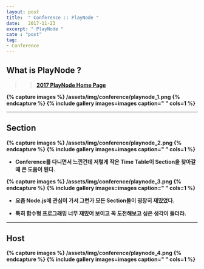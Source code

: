 ```yaml
---
layout: post
title:  " Conference :: PlayNode "
date:   2017-11-23
excerpt: " PlayNode "
cate : "post"
tag:
- Conference
---
```


## What is PlayNode ?

>> <b>[2017 PlayNode Home Page](http://playnode.io/2017/)<b>



{% capture images %}
	/assets/img/conference/playnode_1.png
{% endcapture %}
{% include gallery images=images caption=" " cols=1 %}


---

## Section


{% capture images %}
	/assets/img/conference/playnode_2.png
{% endcapture %}
{% include gallery images=images caption=" " cols=1 %}

* Conference를 다니면서 느낀건데 저렇게 작은 Time Table이 Section을 찾아갈 때 큰 도움이 된다. 

{% capture images %}
	/assets/img/conference/playnode_3.png
{% endcapture %}
{% include gallery images=images caption=" " cols=1 %}

* 요즘 Node.js에 관심이 가서 그런가 모든 Section들이 굉장히 재밌었다.

* 특히 함수형 프로그래밍 너무 재밌어 보이고 꼭 도전해보고 싶은 생각이 들더라.


---

## Host

{% capture images %}
	/assets/img/conference/playnode_4.png
{% endcapture %}
{% include gallery images=images caption=" " cols=1 %}


